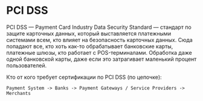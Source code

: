 # PCI DSS

PCI DSS — Payment Card Industry Data Security Standard — стандарт по защите карточных данных, который выставляется платежными системами всем, кто влияет на безопасность карточных данных. Сюда попадают все, кто хоть как-то обрабатывает банковские карты, платежные шлюзы, кто работает с POS-терминалами. Обработка даже одной банковской карты, даже если это затрагивает маленький процент пользователей.

Кто от кого требует сертификации по PCI DSS (по цепочке):

```
Payment System -> Banks -> Payment Gateways / Service Providers -> Merchants
```
